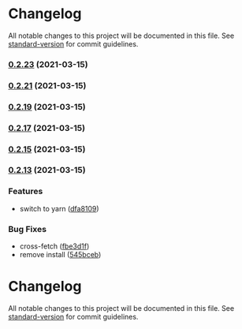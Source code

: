 # Changelog

All notable changes to this project will be documented in this file. See [standard-version](https://github.com/conventional-changelog/standard-version) for commit guidelines.

### [0.2.23](https://github.com/solana-labs/token-list/compare/v0.2.21...v0.2.23) (2021-03-15)

### [0.2.21](https://github.com/solana-labs/token-list/compare/v0.2.19...v0.2.21) (2021-03-15)

### [0.2.19](https://github.com/solana-labs/token-list/compare/v0.2.17...v0.2.19) (2021-03-15)

### [0.2.17](https://github.com/solana-labs/token-list/compare/v0.2.15...v0.2.17) (2021-03-15)

### [0.2.15](https://github.com/solana-labs/token-list/compare/v0.2.13...v0.2.15) (2021-03-15)

### [0.2.13](https://github.com/solana-labs/token-list/compare/v0.2.11...v0.2.13) (2021-03-15)


### Features

* switch to yarn ([dfa8109](https://github.com/solana-labs/token-list/commit/dfa81090c419f51fcda58f6f0311826fb0b6c60e))


### Bug Fixes

* cross-fetch ([fbe3d1f](https://github.com/solana-labs/token-list/commit/fbe3d1fca339ac80ab12f8fff4049f903a6b6c6f))
* remove install ([545bceb](https://github.com/solana-labs/token-list/commit/545bceb8f29170c09ffc70fde8125363e5ab5b94))

# Changelog

All notable changes to this project will be documented in this file. See [standard-version](https://github.com/conventional-changelog/standard-version) for commit guidelines.
